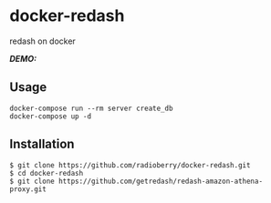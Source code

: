 # docker-redash
redash on docker

***DEMO:***


## Usage
```
docker-compose run --rm server create_db
docker-compose up -d
```

## Installation

    $ git clone https://github.com/radioberry/docker-redash.git
    $ cd docker-redash
    $ git clone https://github.com/getredash/redash-amazon-athena-proxy.git
